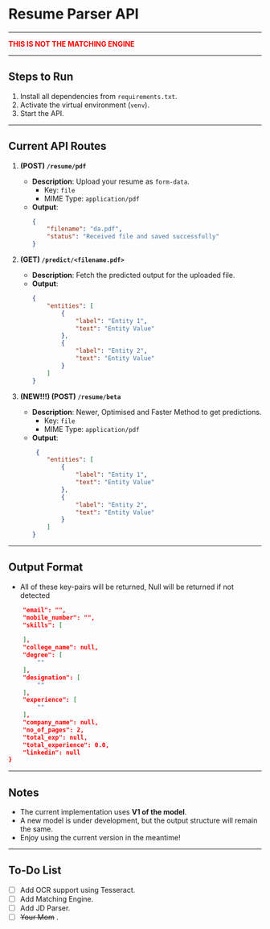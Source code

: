 # Resume Parser API

---

<span style="color:red">**THIS IS NOT THE MATCHING ENGINE**</span>

---

## Steps to Run

1. Install all dependencies from `requirements.txt`.  
2. Activate the virtual environment (`venv`).  
3. Start the API.  

---

## Current API Routes

1. **(POST) `/resume/pdf`**  
   - **Description**: Upload your resume as `form-data`.  
     - Key: `file`  
     - MIME Type: `application/pdf`  
   - **Output**:  
     ```json
     {
         "filename": "da.pdf",
         "status": "Received file and saved successfully"
     }
     ```

2. **(GET) `/predict/<filename.pdf>`**  
   - **Description**: Fetch the predicted output for the uploaded file.  
   - **Output**:  
     ```json
     {
         "entities": [
             {
                 "label": "Entity 1",
                 "text": "Entity Value"
             },
             {
                 "label": "Entity 2",
                 "text": "Entity Value"
             }
         ]
     }
     ```
3. **(NEW!!!) (POST) `/resume/beta`**  
   - **Description**: Newer, Optimised and Faster Method to get predictions.  
     - Key: `file`  
     - MIME Type: `application/pdf`  
   - **Output**:  
     ```json
      {
         "entities": [
             {
                 "label": "Entity 1",
                 "text": "Entity Value"
             },
             {
                 "label": "Entity 2",
                 "text": "Entity Value"
             }
         ]
     }
     ```

---
## Output Format
- All of these key-pairs will be returned, Null will be returned if not detected
```json    "name": " ",
    "email": "",
    "mobile_number": "",
    "skills": [
        
    ],
    "college_name": null,
    "degree": [
        ""
    ],
    "designation": [
        ""
    ],
    "experience": [
        ""
    ],
    "company_name": null,
    "no_of_pages": 2,
    "total_exp": null,
    "total_experience": 0.0,
    "linkedin": null
}
```
---

## Notes

- The current implementation uses **V1 of the model**.  
- A new model is under development, but the output structure will remain the same.  
- Enjoy using the current version in the meantime!

---


## To-Do List

- [ ] Add OCR support using Tesseract.  
- [ ] Add Matching Engine.
- [ ] Add JD Parser. 
- [ ] ~~Your Mom~~ .  

